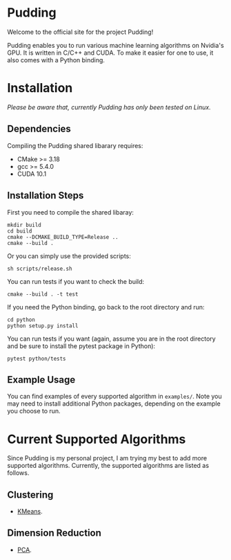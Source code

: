 # Pudding

Welcome to the official site for the project Pudding!

Pudding enables you to run various machine learning algorithms on Nvidia's GPU. It is written in C/C++ and CUDA. To make it easier for one to use, it also comes with a Python binding.

# Installation

*Please be aware that, currently Pudding has only been tested on Linux.*

## Dependencies

Compiling the Pudding shared libarary requires:
* CMake >= 3.18
* gcc >= 5.4.0
* CUDA 10.1

## Installation Steps

First you need to compile the shared libaray:

```shell
mkdir build
cd build
cmake --DCMAKE_BUILD_TYPE=Release ..
cmake --build .
```

Or you can simply use the provided scripts:
```shell
sh scripts/release.sh
```

You can run tests if you want to check the build:
```shell
cmake --build . -t test
```

If you need the Python binding, go back to the root directory and run:
```shell
cd python
python setup.py install
```

You can run tests if you want (again, assume you are in the root directory and be sure to install the pytest package in Python):
```shell
pytest python/tests
```

## Example Usage

You can find examples of every supported algorithm in ```examples/```. Note you may need to install additional Python packages, depending on the example you choose to run.

# Current Supported Algorithms

Since Pudding is my personal project, I am trying my best to add more supported algorithms. Currently, the supported algorithms are listed as follows.

## Clustering

* [KMeans](kmeans.md).

## Dimension Reduction

* [PCA](pca.md).